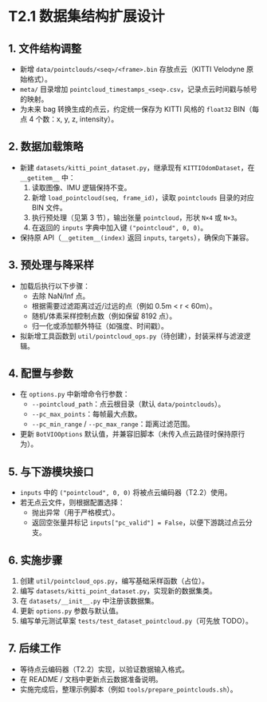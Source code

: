 ﻿# T2.1 数据集结构扩展设计

## 1. 文件结构调整
- 新增 `data/pointclouds/<seq>/<frame>.bin` 存放点云（KITTI Velodyne 原始格式）。
- `meta/` 目录增加 `pointcloud_timestamps_<seq>.csv`，记录点云时间戳与帧号的映射。
- 为未来 bag 转换生成的点云，约定统一保存为 KITTI 风格的 `float32` BIN（每点 4 个数：x, y, z, intensity）。

## 2. 数据加载策略
- 新建 `datasets/kitti_point_dataset.py`，继承现有 `KITTIOdomDataset`，在 `__getitem__` 中：
  1. 读取图像、IMU 逻辑保持不变。
  2. 新增 `load_pointcloud(seq, frame_id)`，读取 `pointclouds` 目录的对应 BIN 文件。
  3. 执行预处理（见第 3 节），输出张量 `pointcloud`，形状 `N×4` 或 `N×3`。
  4. 在返回的 `inputs` 字典中加入键 `("pointcloud", 0, 0)`。
- 保持原 API（`__getitem__(index)` 返回 `inputs`, `targets`），确保向下兼容。

## 3. 预处理与降采样
- 加载后执行以下步骤：
  - 去除 NaN/Inf 点。
  - 根据需要过滤距离过近/过远的点（例如 0.5m < r < 60m）。
  - 随机/体素采样控制点数（例如保留 8192 点）。
  - 归一化或添加额外特征（如强度、时间戳）。
- 拟新增工具函数到 `util/pointcloud_ops.py`（待创建），封装采样与滤波逻辑。

## 4. 配置与参数
- 在 `options.py` 中新增命令行参数：
  - `--pointcloud_path`：点云根目录（默认 `data/pointclouds`）。
  - `--pc_max_points`：每帧最大点数。
  - `--pc_min_range` / `--pc_max_range`：距离过滤范围。
- 更新 `BotVIOOptions` 默认值，并兼容旧脚本（未传入点云路径时保持原行为）。

## 5. 与下游模块接口
- `inputs` 中的 `("pointcloud", 0, 0)` 将被点云编码器（T2.2）使用。
- 若无点云文件，则根据配置选择：
  - 抛出异常（用于严格模式）。
  - 返回空张量并标记 `inputs["pc_valid"] = False`，以便下游跳过点云分支。

## 6. 实施步骤
1. 创建 `util/pointcloud_ops.py`，编写基础采样函数（占位）。
2. 编写 `datasets/kitti_point_dataset.py`，实现新的数据集类。
3. 在 `datasets/__init__.py` 中注册该数据集。
4. 更新 `options.py` 参数与默认值。
5. 编写单元测试草案 `tests/test_dataset_pointcloud.py`（可先放 TODO）。

## 7. 后续工作
- 等待点云编码器（T2.2）实现，以验证数据输入格式。
- 在 README / 文档中更新点云数据准备说明。
- 实施完成后，整理示例脚本（例如 `tools/prepare_pointclouds.sh`）。
